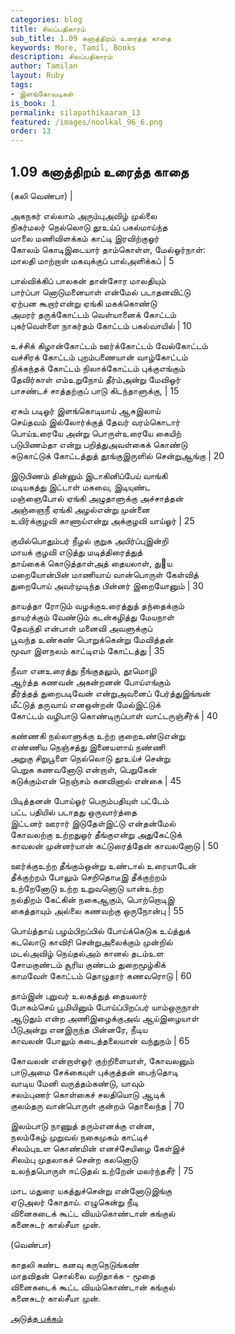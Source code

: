 ```yaml
---
categories: blog
title: சிலப்பதிகாரம்
sub_title: 1.09 கனாத்திறம் உரைத்த காதை
keywords: More, Tamil, Books
description: சிலப்பதிகாரம்
author: Tamilan
layout: Ruby
tags:
- இளங்கோவடிகள்
is_book: 1
permalink: silapathikaaram_13
featured: /images/noolkal_96_6.png
order: 13
---
```



## 1.09 கனாத்திறம் உரைத்த காதை

(கலி வெண்பா) |

அகநகர் எல்லாம் அரும்புஅவிழ் முல்லை  
நிகர்மலர் நெல்லொடு தூஉய்ப் பகல்மாய்ந்த  
மாலை மணிவிளக்கம் காட்டி இரவிற்குஓர்  
கோலம் கொடிஇடையார் தாம்கொள்ள, மேல்ஓர்நாள்:  
மாலதி மாற்றாள் மகவுக்குப் பால்அளிக்கப் | 5

பால்விக்கிப் பாலகன் தான்சோர மாலதியும்  
பார்ப்பா னொடுமனையாள் என்மேல் படாதனவிட்டு  
ஏற்பன கூறார்என்று ஏங்கி மகக்கொண்டு  
அமரர் தருக்கோட்டம் வெள்யானைக் கோட்டம்  
புகர்வெள்ளை நாகர்தம் கோட்டம் பகல்வாயில் | 10

உச்சிக் கிழான்கோட்டம் ஊர்க்கோட்டம் வேல்கோட்டம்  
வச்சிரக் கோட்டம் புறம்பணையான் வாழ்கோட்டம்  
நிக்கந்தக் கோட்டம் நிலாக்கோட்டம் புக்குஎங்கும்  
தேவிர்காள் எம்உறுநோய் தீர்ம்அன்று மேவிஓர்  
பாசண்டச் சாத்தற்குப் பாடு கிடந்தாளுக்கு, | 15

ஏசும் படிஓர் இளங்கொடியாய் ஆசுஇலாய்  
செய்தவம் இல்லோர்க்குத் தேவர் வரம்கொடார்  
பொய்உரையே அன்று பொருள்உரையே கையிற்  
படுபிணம்தா என்று பறித்துஅவள்கைக் கொண்டு  
சுடுகாட்டுக் கோட்டத்துத் தூங்குஇருளில் சென்றுஆங்கு | 20

இடுபிணம் தின்னும் இடாகினிப்பேய் வாங்கி  
மடியகத்து இட்டாள் மகவை, இடியுண்ட  
மஞ்ஞைபோல் ஏங்கி அழுதாளுக்கு அச்சாத்தன்  
அஞ்ஞைநீ ஏங்கி அழல்என்று முன்னை  
உயிர்க்குழவி காணாய்என்று அக்குழவி யாய்ஓர் | 25

குயில்பொதும்பர் நீழல் குறுக அயிர்ப்புஇன்றி  
மாயக் குழவி எடுத்து மடித்திரைத்துத்  
தாய்கைக் கொடுத்தாள்அத் தையலாள், து஡ய  
மறையோன்பின் மாணியாய் வான்பொருள் கேள்வித்  
துறைபோய் அவர்முடிந்த பின்னர் இறையோனும் | 30

தாயத்தா ரோடும் வழக்குஉரைத்துத் தந்தைக்கும்  
தாயர்க்கும் வேண்டும் கடன்கழித்து மேயநாள்  
தேவந்தி என்பாள் மனைவி அவளுக்குப்  
பூவந்த உண்கண் பொறுக்கென்று மேவித்தன்  
மூவா இளநலம் காட்டிஎம் கோட்டத்து | 35

நீவா எனஉரைத்து நீங்குதலும், தூமொழி  
ஆர்த்த கணவன் அகன்றனன் போய்எங்கும்  
தீர்த்தத் துறைபடிவேன் என்றுஅவனைப் பேர்த்துஇங்ஙன்  
மீட்டுத் தருவாய் எனஒன்றன் மேல்இட்டுக்  
கோட்டம் வழிபாடு கொண்டிருப்பாள் வாட்டருஞ்சீர்க் | 40

கண்ணகி நல்லாளுக்கு உற்ற குறைஉண்டுஎன்று  
எண்ணிய நெஞ்சத்து இனையளாய் நண்ணி  
அறுகு சிறுபூளை நெல்லொடு தூஉய்ச் சென்று  
பெறுக கணவனோடு என்றாள், பெறுகேன்  
கடுக்கும்என் நெஞ்சம் கனவினால் என்கை | 45

பிடித்தனன் போய்ஓர் பெரும்பதியுள் பட்டேம்  
பட்ட பதியில் படாதது ஒருவார்த்தை  
இட்டனர் ஊரார் இடுதேள்இட்டு என்தன்மேல்  
கோவலற்கு உற்றதுஓர் தீங்குஎன்று அதுகேட்டுக்  
காவலன் முன்னர்யான் கட்டுரைத்தேன் காவலனோடு | 50

ஊர்க்குஉற்ற தீங்கும்ஒன்று உண்டால் உரையாடேன்  
தீக்குற்றம் போலும் செறிதொடீஇ தீக்குற்றம்  
உற்றேனோடு உற்ற உறுவனொடு யான்உற்ற  
நல்திறம் கேட்கின் நகைஆகும், பொற்றொடிஇ  
கைத்தாயும் அல்லை கணவற்கு ஒருநோன்பு | 55

பொய்த்தாய் பழம்பிறப்பில் போய்க்கெடுக உய்த்துக்  
கடலொடு காவிரி சென்றுஅலைக்கும் முன்றில்  
மடல்அவிழ் நெய்தல்அம் கானல் தடம்உள  
சோமகுண்டம் சூரிய குண்டம் துறைமூழ்கிக்  
காமவேள் கோட்டம் தொழுதார் கணவரொடு | 60

தாம்இன் புறுவர் உலகத்துத் தையலார்  
போகம்செய் பூமியினும் போய்ப்பிறப்பர் யாம்ஒருநாள்  
ஆடுதும் என்ற அணிஇழைக்குஅவ் ஆய்இழையாள்  
பீடுஅன்று எனஇருந்த பின்னரே, நீடிய  
காவலன் போலும் கடைத்தலையான் வந்துநம் | 65

கோவலன் என்றாள்ஓர் குற்றிளையாள், கோவலனும்  
பாடுஅமை சேக்கையுள் புக்குத்தன் பைந்தொடி  
வாடிய மேனி வருத்தம்கண்டு, யாவும்  
சலம்புணர் கொள்கைச் சலதியொடு ஆடிக்  
குலம்தரு வான்பொருள் குன்றம் தொலைந்த | 70

இலம்பாடு நாணுத் தரும்எனக்கு என்ன,  
நலம்கேழ் முறுவல் நகைமுகம் காட்டிச்  
சிலம்புஉள கொண்மின் எனச்சேயிழை கேள்இச்  
சிலம்பு முதலாகச் சென்ற கலனொடு  
உலந்தபொருள் ஈட்டுதல் உற்றேன் மலர்ந்தசீர் | 75

மாட மதுரை யகத்துச்சென்று என்னோடுஇங்கு  
ஏடுஅலர் கோதாய். எழுகென்று நீடி  
வினைகடைக் கூட்ட வியம்கொண்டான் கங்குல்  
கனைசுடர் கால்சீயா முன்.

(வெண்பா)

காதலி கண்ட கனவு கருநெடுங்கண்  
மாதவிதன் சொல்லை வறிதாக்க - மூதை  
வினைகடைக் கூட்ட வியம்கொண்டான் கங்குல்  
கனைசுடர் கால்சீயா முன்.

[அடுத்த பக்கம்](silapathikaaram_14)